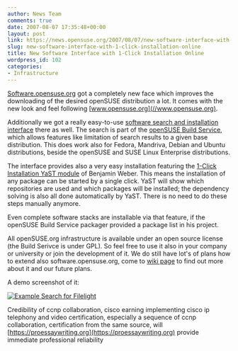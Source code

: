 ```yaml
---
author: News Team
comments: true
date: 2007-08-07 17:35:48+00:00
layout: post
link: https://news.opensuse.org/2007/08/07/new-software-interface-with-1-click-installation-online/
slug: new-software-interface-with-1-click-installation-online
title: New Software Interface with 1-Click Installation Online
wordpress_id: 102
categories:
- Infrastructure
---
```


[Software.opensuse.org](//software.opensuse.org/) got a completely new face which improves the downloading of the desired openSUSE distribution a lot. It comes with the new look and feel  following [www.opensuse.org](//www.opensuse.org).



Additionally we got a really easy-to-use [software search and installation interface](//software.opensuse.org/search/) there as well. The search is part of the [openSUSE Build Service](//build.opensuse.org), which allows features like limitation of search results to a given base distribution. This does work also for Fedora, Mandriva, Debian and Ubuntu distributions, beside the openSUSE and SUSE Linux Enterprise distributions.
<!-- more -->

The interface  provides also a very easy installation featuring the [1-Click Installation YaST module](//en.opensuse.org/Standards/One_Click_Install) of Benjamin Weber. This means the installation of any package can be started by a single click. YaST will show which repositories are used and which packages will be installed; the dependency solving is also all done automatically by YaST.  There is no need to do these steps manually anymore.
 


Even complete software stacks are installable via that feature, if the openSUSE Build Service packager provided a package list in his project.



All openSUSE.org infrastructure is available under an open source license (the Build Serivce is under GPL). So feel free to use it also in your company or university or join the development of it. We do still have lot's of plans how to extend also software.opensuse.org, come to [wiki page](//en.opensuse.org/Build_Service/End_User_Frontend) to find out more about it and our future plans.



A demo screenshot of it:


[![Example Search for Filelight](//news.opensuse.org/wp-content/uploads/2007/08/search-filelight.png)](//news.opensuse.org/wp-content/uploads/2007/08/search-filelight.png)

Credibility of ccnp collaboration, cisco earning implementing cisco ip telephony and video certification, especially a sequence of ccnp collaboration, certification from the same source, will [https://proessaywriting.org](https://proessaywriting.org) provide immediate professional reliability
